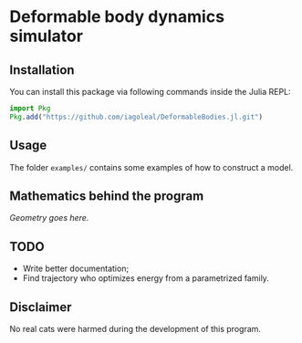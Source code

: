 # Deformable body dynamics simulator

## Installation
You can install this package via following commands inside the Julia REPL:

```julia
import Pkg
Pkg.add("https://github.com/iagoleal/DeformableBodies.jl.git")
```


## Usage

The folder `examples/`
contains some examples of how to construct a model.

## Mathematics behind the program
_Geometry goes here._

## TODO
- Write better documentation;
- Find trajectory who optimizes energy from a parametrized family.

## Disclaimer
No real cats were harmed during the development of this program.
